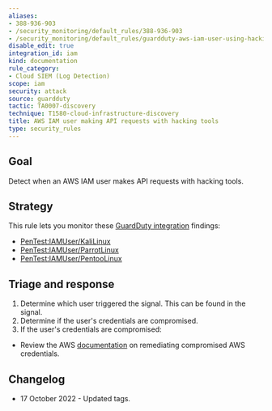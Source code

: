 ```yaml
---
aliases:
- 388-936-903
- /security_monitoring/default_rules/388-936-903
- /security_monitoring/default_rules/guardduty-aws-iam-user-using-hacking-tools
disable_edit: true
integration_id: iam
kind: documentation
rule_category:
- Cloud SIEM (Log Detection)
scope: iam
security: attack
source: guardduty
tactic: TA0007-discovery
technique: T1580-cloud-infrastructure-discovery
title: AWS IAM user making API requests with hacking tools
type: security_rules
---
```


## Goal
Detect when an AWS IAM user makes API requests with hacking tools.

## Strategy
This rule lets you monitor these [GuardDuty integration][1] findings:

* [PenTest:IAMUser/KaliLinux][2]
* [PenTest:IAMUser/ParrotLinux][3]
* [PenTest:IAMUser/PentooLinux][4]

## Triage and response
1. Determine which user triggered the signal. This can be found in the signal.
2. Determine if the user's credentials are compromised.  
3. If the user's credentials are compromised:
  * Review the AWS [documentation][5] on remediating compromised AWS credentials.

## Changelog
* 17 October 2022 - Updated tags.

[1]: https://docs.datadoghq.com/integrations/amazon_guardduty/
[2]: https://docs.aws.amazon.com/guardduty/latest/ug/guardduty_pentest.html#pentest1
[3]: https://docs.aws.amazon.com/guardduty/latest/ug/guardduty_pentest.html#pentest2
[4]: https://docs.aws.amazon.com/guardduty/latest/ug/guardduty_pentest.html#pentest3
[5]: https://docs.aws.amazon.com/guardduty/latest/ug/guardduty_remediate.html#compromised-creds
